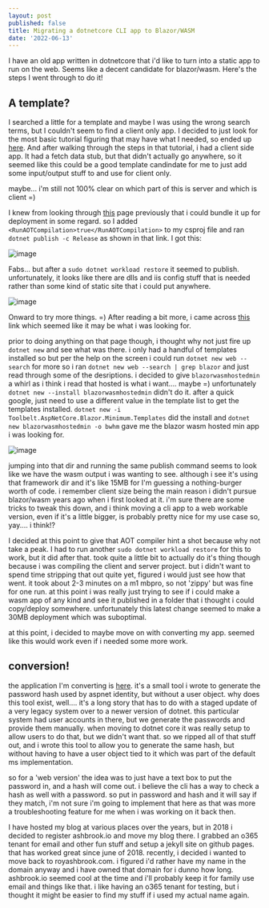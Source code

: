 ```yaml
---
layout: post
published: false
title: Migrating a dotnetcore CLI app to Blazor/WASM
date: '2022-06-13'
---
```

I have an old app written in dotnetcore that i'd like to turn into a static app to run on the web. Seems like a decent candidate for blazor/wasm. Here's the steps I went through to do it!

## A template?

I searched a little for a template and maybe I was using the wrong search terms, but I couldn't seem to find a client only app. I decided to just look for the most basic tutorial figuring that may have what I needed, so ended up [here](https://dotnet.microsoft.com/en-us/learn/aspnet/blazor-tutorial/). And after walking through the steps in that tutorial, i had a client side app. It had a fetch data stub, but that didn't actually go anywhere, so it seemed like this could be a good template candindate for me to just add some input/output stuff to and use for client only.

maybe... i'm still not 100% clear on which part of this is server and which is client =)

I knew from looking through [this](https://docs.microsoft.com/en-us/aspnet/core/blazor/host-and-deploy/webassembly) page previously that i could bundle it up for deployment in some regard. so I added `<RunAOTCompilation>true</RunAOTCompilation>` to my csproj file and ran `dotnet publish -c Release` as shown in that link. I got this:

![image](https://user-images.githubusercontent.com/7390156/173206237-63beb2b2-8389-4dd9-bd6e-faffd946bd89.png)


Fabs... but after a `sudo dotnet workload restore` it seemed to publish. unfortunately, it looks like there are dlls and iis config stuff that is needed rather than some kind of static site that i could put anywhere. 

![image](https://user-images.githubusercontent.com/7390156/173206292-40b833ec-80ce-49f0-905f-894ee99222c9.png)

Onward to try more things. =) After reading a bit more, i came across [this](https://docs.microsoft.com/en-us/azure/static-web-apps/deploy-blazor) link which seemed like it may be what i was looking for.

prior to doing anything on that page though, i thought why not just fire up `dotnet new` and see what was there. i only had a handful of templates installed so but per the help on the screen i could run `dotnet new web --search` for more so i ran `dotnet new web --search | grep blazor` and just read through some of the desriptions. i decided to give `blazorwasmhostedmin` a whirl as i think i read that hosted is what i want.... maybe =) unfortunately `dotnet new --install blazorwasmhostedmin` didn't do it. after a quick google, just need to use a different value in the template list to get the templates installed. `dotnet new -i Toolbelt.AspNetCore.Blazor.Minimum.Templates` did the install and `dotnet new blazorwasmhostedmin -o bwhm` gave me the blazor wasm hosted min app i was looking for.

![image](https://user-images.githubusercontent.com/7390156/173206453-a9c0af34-577c-4a56-a93b-4a12927f39f9.png)

jumping into that dir and running the same publish command seems to look like we have the wasm output i was wanting to see. although i see it's using that framework dir and it's like 15MB for I'm guessing a nothing-burger worth of code. i remember client size being the main reason i didn't pursue blazor/wasm years ago when i first looked at it. i'm sure there are some tricks to tweak this down, and i think moving a cli app to a web workable version, even if it's a little bigger, is probably pretty nice for my use case so, yay.... i think!?

I decided at this point to give that AOT compiler hint a shot because why not take a peak. I had to run another `sudo dotnet workload restore` for this to work, but it did after that. took quite a little bit to actually do it's thing though because i was compiling the client and server project. but i didn't want to spend time stripping that out quite yet, figured i would just see how that went. it took about 2-3 minutes on a m1 mbpro, so not 'zippy' but was fine for one run. at this point i was really just trying to see if i could make a wasm app of any kind and see it published in a folder that i thought i could copy/deploy somewhere. unfortunately this latest change seemed to make a 30MB deployment which was suboptimal.

at this point, i decided to maybe move on with converting my app. seemed like this would work even if i needed some more work. 

## conversion!

the application I'm converting is [here](https://github.com/royashbrook/CLI-PasswordHasher). it's a small tool i wrote to generate the password hash used by aspnet identity, but without a user object. why does this tool exist, well.... it's a long story that has to do with a staged update of a very legacy system over to a newer version of dotnet. this particular system had user accounts in there, but we generate the passwords and provide them manually. when moving to dotnet core it was really setup to allow users to do that, but we didn't want that. so we ripped all of that stuff out, and i wrote this tool to allow you to generate the same hash, but without having to have a user object tied to it which was part of the default ms implementation.

so for a 'web version' the idea was to just have a text box to put the password in, and a hash will come out. i believe the cli has a way to check a hash as well with a password. so put in password and hash and it will say if they match, i'm not sure i'm going to implement that here as that was more a troubleshooting feature for me when i was working on it back then.












I have hosted my blog at various places over the years, but in 2018 i decided to register ashbrook.io and move my blog there. I grabbed an o365 tenant for email and other fun stuff and setup a jekyll site on github pages. that has worked great since june of 2018. recently, i decided i wanted to move back to royashbrook.com. i figured i'd rather have my name in the domain anyway and i have owned that domain for i dunno how long. ashbrook.io seemed cool at the time and i'll probably keep it for family use email and things like that. i like having an o365 tenant for testing, but i thought it might be easier to find my stuff if i used my actual name again.
